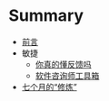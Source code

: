 # Summary

* [前言](README.md)
* 敏捷
  * [你真的懂反馈吗](A20170227.md)
  * [软件咨询师工具箱](A20170207.md)
* [七个月的“修炼”](A20170203.md)

